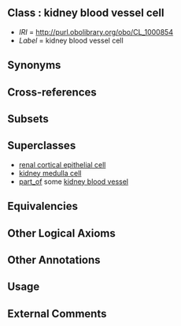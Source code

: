 
## Class : kidney blood vessel cell

 * *IRI* = http://purl.obolibrary.org/obo/CL_1000854
 * *Label* = kidney blood vessel cell

## Synonyms


## Cross-references


## Subsets


## Superclasses

 * [renal cortical epithelial cell](../../CL/84/CL_0002584.md)
 * [kidney medulla cell](../../CL/04/CL_1000504.md)
 * [part_of](../../BFO/50/BFO_0000050.md) some [kidney blood vessel](../../UBERON/17/UBERON_0003517.md)

## Equivalencies


## Other Logical Axioms


## Other Annotations


## Usage


## External Comments

